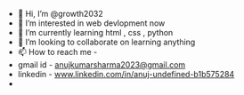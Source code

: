 - 👋 Hi, I’m @growth2032
- 👀 I’m interested in web devlopment now 
- 🌱 I’m currently learning html , css , python
- 💞️ I’m looking to collaborate on learning anything
- 📫 How to reach me -
-  gmail id - anujkumarsharma2023@gmail.com
- linkedin - www.linkedin.com/in/anuj-undefined-b1b575284
- 

<!---
growth2032/growth2032 is a ✨ special ✨ repository because its `README.md` (this file) appears on your GitHub profile.
You can click the Preview link to take a look at your changes.
--->
